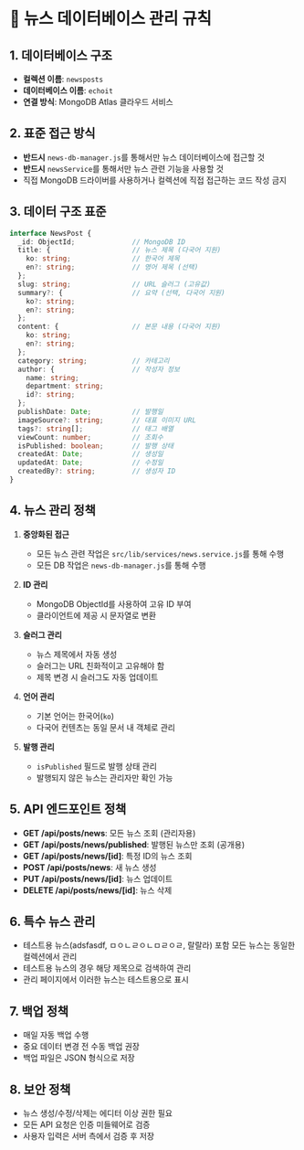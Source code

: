 # 📰 뉴스 데이터베이스 관리 규칙

## 1. 데이터베이스 구조
- **컬렉션 이름**: `newsposts`
- **데이터베이스 이름**: `echoit`
- **연결 방식**: MongoDB Atlas 클라우드 서비스

## 2. 표준 접근 방식
- **반드시** `news-db-manager.js`를 통해서만 뉴스 데이터베이스에 접근할 것
- **반드시** `newsService`를 통해서만 뉴스 관련 기능을 사용할 것
- 직접 MongoDB 드라이버를 사용하거나 컬렉션에 직접 접근하는 코드 작성 금지

## 3. 데이터 구조 표준
```typescript
interface NewsPost {
  _id: ObjectId;              // MongoDB ID
  title: {                    // 뉴스 제목 (다국어 지원)
    ko: string;               // 한국어 제목
    en?: string;              // 영어 제목 (선택)
  };
  slug: string;               // URL 슬러그 (고유값)
  summary?: {                 // 요약 (선택, 다국어 지원)
    ko?: string;
    en?: string;
  };
  content: {                  // 본문 내용 (다국어 지원)
    ko: string;
    en?: string;
  };
  category: string;           // 카테고리
  author: {                   // 작성자 정보
    name: string;
    department: string;
    id?: string;
  };
  publishDate: Date;          // 발행일
  imageSource?: string;       // 대표 이미지 URL
  tags?: string[];            // 태그 배열
  viewCount: number;          // 조회수
  isPublished: boolean;       // 발행 상태
  createdAt: Date;            // 생성일
  updatedAt: Date;            // 수정일
  createdBy?: string;         // 생성자 ID
}
```

## 4. 뉴스 관리 정책
1. **중앙화된 접근**
   - 모든 뉴스 관련 작업은 `src/lib/services/news.service.js`를 통해 수행
   - 모든 DB 작업은 `news-db-manager.js`를 통해 수행

2. **ID 관리**
   - MongoDB ObjectId를 사용하여 고유 ID 부여
   - 클라이언트에 제공 시 문자열로 변환

3. **슬러그 관리**
   - 뉴스 제목에서 자동 생성
   - 슬러그는 URL 친화적이고 고유해야 함
   - 제목 변경 시 슬러그도 자동 업데이트

4. **언어 관리**
   - 기본 언어는 한국어(`ko`)
   - 다국어 컨텐츠는 동일 문서 내 객체로 관리

5. **발행 관리**
   - `isPublished` 필드로 발행 상태 관리
   - 발행되지 않은 뉴스는 관리자만 확인 가능

## 5. API 엔드포인트 정책
- **GET /api/posts/news**: 모든 뉴스 조회 (관리자용)
- **GET /api/posts/news/published**: 발행된 뉴스만 조회 (공개용)
- **GET /api/posts/news/[id]**: 특정 ID의 뉴스 조회
- **POST /api/posts/news**: 새 뉴스 생성
- **PUT /api/posts/news/[id]**: 뉴스 업데이트
- **DELETE /api/posts/news/[id]**: 뉴스 삭제

## 6. 특수 뉴스 관리
- 테스트용 뉴스(adsfasdf, ㅁㅇㄴㄹㅇㄴㅁㄹㅇㄹ, 랄랄라) 포함 모든 뉴스는 동일한 컬렉션에서 관리
- 테스트용 뉴스의 경우 해당 제목으로 검색하여 관리
- 관리 페이지에서 이러한 뉴스는 테스트용으로 표시

## 7. 백업 정책
- 매일 자동 백업 수행
- 중요 데이터 변경 전 수동 백업 권장
- 백업 파일은 JSON 형식으로 저장

## 8. 보안 정책
- 뉴스 생성/수정/삭제는 에디터 이상 권한 필요
- 모든 API 요청은 인증 미들웨어로 검증
- 사용자 입력은 서버 측에서 검증 후 저장 